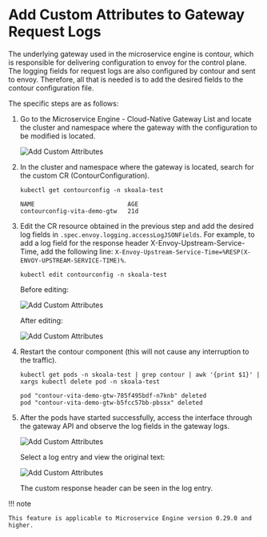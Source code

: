 # Add Custom Attributes to Gateway Request Logs

The underlying gateway used in the microservice engine is contour, which is responsible for delivering configuration to envoy for the control plane. The logging fields for request logs are also configured by contour and sent to envoy. Therefore, all that is needed is to add the desired fields to the contour configuration file.

The specific steps are as follows:

1. Go to the Microservice Engine - Cloud-Native Gateway List and locate the cluster and namespace where the gateway with the configuration to be modified is located.

    ![Add Custom Attributes](https://docs.daocloud.io/daocloud-docs-images/docs/en/docs/skoala/best-practice/images/gwlist.png)

2. In the cluster and namespace where the gateway is located, search for the custom CR (ContourConfiguration).

    ```shell
    kubectl get contourconfig -n skoala-test

    NAME                          AGE
    contourconfig-vita-demo-gtw   21d
    ```

3. Edit the CR resource obtained in the previous step and add the desired log fields in
   `.spec.envoy.logging.accessLogJSONFields`. For example, to add a log field for the response header
   X-Envoy-Upstream-Service-Time, add the following line: `X-Envoy-Upstream-Service-Time=%RESP(X-ENVOY-UPSTREAM-SERVICE-TIME)%`.

    ```shell
    kubectl edit contourconfig -n skoala-test
    ```

    Before editing:

    ![Add Custom Attributes](https://docs.daocloud.io/daocloud-docs-images/docs/en/docs/skoala/best-practice/images/before-edit.png)

    After editing:

    ![Add Custom Attributes](https://docs.daocloud.io/daocloud-docs-images/docs/en/docs/skoala/best-practice/images/after-edit.png)

4. Restart the contour component (this will not cause any interruption to the traffic).

    ```shell
    kubectl get pods -n skoala-test | grep contour | awk '{print $1}' | xargs kubectl delete pod -n skoala-test

    pod "contour-vita-demo-gtw-785f495bdf-n7knb" deleted
    pod "contour-vita-demo-gtw-b5fcc57bb-pbssx" deleted
    ```

5. After the pods have started successfully, access the interface through the gateway API and observe the log fields in the gateway logs.

    ![Add Custom Attributes](https://docs.daocloud.io/daocloud-docs-images/docs/en/docs/skoala/best-practice/images/logs.png)

    Select a log entry and view the original text:

    ![Add Custom Attributes](https://docs.daocloud.io/daocloud-docs-images/docs/en/docs/skoala/best-practice/images/logs1.png)

    The custom response header can be seen in the log entry.

!!! note

    This feature is applicable to Microservice Engine version 0.29.0 and higher.
